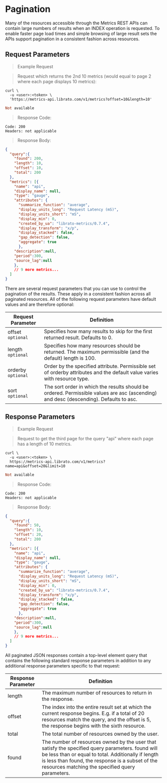 # Pagination

Many of the resources accessible through the Metrics REST APIs can contain large numbers of results when an INDEX operation is requested. To enable faster page load times and simple browsing of large result sets the APIs support pagination in a consistent fashion across resources.

## Request Parameters

>Example Request

>Request which returns the 2nd 10 metrics (would equal to page 2 where each page displays 10 metrics):

```shell
curl \
  -u <user>:<token> \
  'https://metrics-api.librato.com/v1/metrics?offset=10&length=10'
```

```ruby
Not available
```

>Response Code:

```
Code: 200
Headers: not applicable
```

>Response Body:

```json
{
  "query":{
    "found": 200,
    "length": 10,
    "offset": 10,
    "total": 200
  },
  "metrics": [{
    "name": "api",
    "display_name": null,
    "type": "gauge",
    "attributes": {
      "summarize_function": "average",
      "display_units_long": "Request Latency (mS)",
      "display_units_short": "mS",
      "display_min": 0,
      "created_by_ua": "librato-metrics/0.7.4",
      "display_transform": "x/p",
      "display_stacked": false,
      "gap_detection": false,
      "aggregate": true
      },
    "description":null,
    "period":300,
    "source_lag":null
    },
    // 9 more metrics...
  ]
}
```

There are several request parameters that you can use to control the pagination of the results. These apply in a consistent fashion across all paginated resources. All of the following request parameters have default values and are therefore optional:


Request Parameter | Definition
----------------- | ----------
offset<br>`optional` | Specifies how many results to skip for the first returned result. Defaults to 0.
length<br>`optional` | Specifies how many resources should be returned. The maximum permissible (and the default) length is 100.
orderby<br>`optional` | Order by the specified attribute. Permissible set of orderby attributes and the default value varies with resource type.
sort<br>`optional` | The sort order in which the results should be ordered. Permissible values are asc (ascending) and desc (descending). Defaults to asc.

## Response Parameters

>Example Request

>Request to get the third page for the query "api" where each page has a length of 10 metrics.

```shell
curl \
  -u <user>:<token> \
  https://metrics-api.librato.com/v1/metrics?name=api&offset=20&limit=10
```

```ruby
Not available
```

>Response Code:

```
Code: 200
Headers: not applicable
```

>Response Body:

```json
{
  "query":{
    "found": 50,
    "length": 10,
    "offset": 20,
    "total": 200
  },
  "metrics": [{
    "name": "api",
    "display_name": null,
    "type": "gauge",
    "attributes": {
      "summarize_function": "average",
      "display_units_long": "Request Latency (mS)",
      "display_units_short": "mS",
      "display_min": 0,
      "created_by_ua": "librato-metrics/0.7.4",
      "display_transform": "x/p",
      "display_stacked": false,
      "gap_detection": false,
      "aggregate": true
      },
    "description":null,
    "period":300,
    "source_lag":null
    },
    // 9 more metrics...
  ]
}
```

All paginated JSON responses contain a top-level element query that contains the following standard response parameters in addition to any additional response parameters specific to that request:

Response Parameter | Definition
------------------ | ----------
length | The maximum number of resources to return in the response.
offset | The index into the entire result set at which the current response begins. E.g. if a total of 20 resources match the query, and the offset is 5, the response begins with the sixth resource.
total | The total number of resources owned by the user.
found | The number of resources owned by the user that satisfy the specified query parameters. found will be less than or equal to total. Additionally if length is less than found, the response is a subset of the resources matching the specified query parameters.